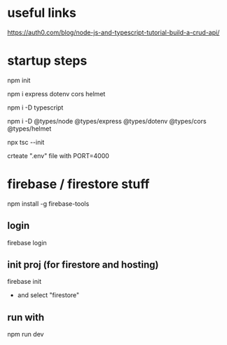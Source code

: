 # useful links

https://auth0.com/blog/node-js-and-typescript-tutorial-build-a-crud-api/


# startup steps

npm init

npm i express dotenv cors helmet

npm i -D typescript

npm i -D @types/node @types/express @types/dotenv @types/cors @types/helmet

npx tsc --init

crteate ".env" file with
PORT=4000

# firebase / firestore stuff
npm install -g firebase-tools

## login
firebase login

## init proj (for firestore and hosting)
firebase init
- and select "firestore"

## run with
npm run dev

